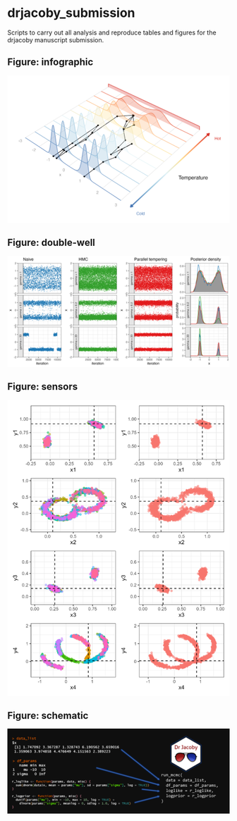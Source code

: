 
# drjacoby_submission

Scripts to carry out all analysis and reproduce tables and figures for the drjacoby manuscript submission.

## Figure: infographic

![infographic](https://raw.githubusercontent.com/mrc-ide/drjacoby_submission/main/Figure_infographic/infographic_coupling.png)

## Figure: double-well

![double well](https://raw.githubusercontent.com/mrc-ide/drjacoby_submission/main/Figure_double_well/double_well.png)

## Figure: sensors

![sesors](https://raw.githubusercontent.com/mrc-ide/drjacoby_submission/main/Figure_sensors/sensors.png)

## Figure: schematic

![sesors](https://raw.githubusercontent.com/mrc-ide/drjacoby_submission/main/Figure_schematic/Schematic.png)
